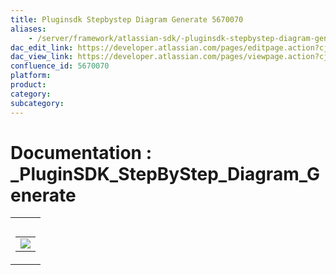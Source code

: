 ```yaml
---
title: Pluginsdk Stepbystep Diagram Generate 5670070
aliases:
    - /server/framework/atlassian-sdk/-pluginsdk-stepbystep-diagram-generate-5670070.html
dac_edit_link: https://developer.atlassian.com/pages/editpage.action?cjm=wozere&pageId=5670070
dac_view_link: https://developer.atlassian.com/pages/viewpage.action?cjm=wozere&pageId=5670070
confluence_id: 5670070
platform:
product:
category:
subcategory:
---
```

# Documentation : \_PluginSDK\_StepByStep\_Diagram\_Generate

<table>
<colgroup>
<col style="width: 100%" />
</colgroup>
<tbody>
<tr class="odd">
<td><table>
<caption> </caption>
<tbody>
<tr class="odd">
<td><img src="/server/framework/atlassian-sdk/images/5865620.png" class="gliffy-macro-image" /></td>
</tr>
</tbody>
</table></td>
</tr>
</tbody>
</table>





















































































































































































































































